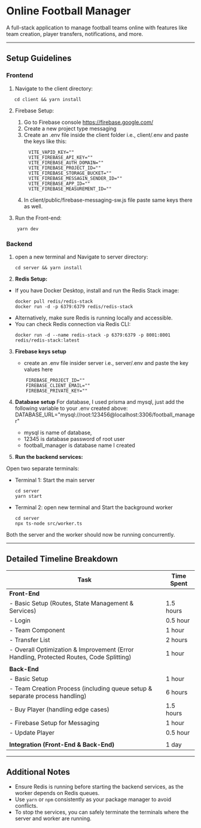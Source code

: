 # Online Football Manager

A full-stack application to manage football teams online with features like team creation, player transfers, notifications, and more.

---

## Setup Guidelines

### Frontend

1. Navigate to the client directory:
 ```
    cd client && yarn install
```

2. Firebase Setup:

   1. Go to Firebase console https://firebase.google.com/
   2. Create a new project type messaging
   3. Create an .env file inside the client folder i.e., client/.env and paste the keys like this:
   ```
        VITE_VAPID_KEY=""
        VITE_FIREBASE_API_KEY=""
        VITE_FIREBASE_AUTH_DOMAIN=""
        VITE_FIREBASE_PROJECT_ID=""
        VITE_FIREBASE_STORAGE_BUCKET=""
        VITE_FIREBASE_MESSAGIN_SENDER_ID=""
        VITE_FIREBASE_APP_ID=""
        VITE_FIREBASE_MEASUREMENT_ID=""
   ```
   4. In client/public/firebase-messaging-sw.js file paste same keys there as well.

3. Run the Front-end: 
```
    yarn dev
```

### Backend

1. open a new terminal and Navigate to server directory:
   ``` 
   cd server && yarn install
   ```

2. **Redis Setup:**
- If you have Docker Desktop, install and run the Redis Stack image:
  ```
  docker pull redis/redis-stack
  docker run -d -p 6379:6379 redis/redis-stack
  ```
- Alternatively, make sure Redis is running locally and accessible.
- You can check Redis connection via Redis CLI:
  ```
  docker run -d --name redis-stack -p 6379:6379 -p 8001:8001 redis/redis-stack:latest
  ```

3. **Firebase keys setup**
    - create an .env file insider server i.e., server/.env and paste the key values here
    ```
        FIREBASE_PROJECT_ID=""
        FIREBASE_CLIENT_EMAIL=""
        FIREBASE_PRIVATE_KEY=""
    ```
4. **Database setup**
    For database, I used prisma and mysql, just add the following variable to your .env created above:
         DATABASE_URL="mysql://root:123456@localhost:3306/football_manager" 
    - mysql is name of database,
    - 12345 is database password of root user
    - football_manager is database name I created   

5. **Run the backend services:**

Open two separate terminals:

- Terminal 1: Start the main server
  ```
  cd server
  yarn start
  ```

- Terminal 2: open new terminal and Start the background worker
  ```
  cd server
  npx ts-node src/worker.ts
  ```

Both the server and the worker should now be running concurrently.

---

## Detailed Timeline Breakdown

| Task                                             | Time Spent        |
|-------------------------------------------------|-------------------|
| **Front-End**                                    |                   |
| - Basic Setup (Routes, State Management & Services) | 1.5 hours         |
| - Login                                          | 0.5 hour          |
| - Team Component                                 | 1 hour            |
| - Transfer List                                  | 2 hours           |
| - Overall Optimization & Improvement (Error Handling, Protected Routes, Code Splitting) | 1 hour            |
|                                                 |                   |
| **Back-End**                                     |                   |
| - Basic Setup                                    | 1 hour            |
| - Team Creation Process (including queue setup & separate process handling) | 6 hours           |
| - Buy Player (handling edge cases)               | 1.5 hours         |
| - Firebase Setup for Messaging                    | 1 hour            |
| - Update Player                                  | 0.5 hour          |
|                                                 |                   |
| **Integration (Front-End & Back-End)**           | 1 day             |

---

## Additional Notes

- Ensure Redis is running before starting the backend services, as the worker depends on Redis queues.
- Use `yarn` or `npm` consistently as your package manager to avoid conflicts.
- To stop the services, you can safely terminate the terminals where the server and worker are running.

